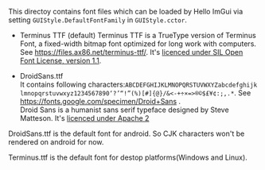 This directoy contains font files which can be loaded by Hello ImGui via setting `GUIStyle.DefaultFontFamily` in `GUIStyle.cctor`.

* Terminus TTF (default) 
  Terminus TTF is a TrueType version of Terminus Font, a fixed-width bitmap font optimized for long work with computers. See https://files.ax86.net/terminus-ttf/. It's [licenced under SIL Open Font License, version 1.1](http://scripts.sil.org/OFL).

* DroidSans.ttf  
  It contains following characters: ​‌`A​‌B​‌C​‌D​‌E​‌F​‌G​‌H​‌I​‌J​‌K​‌L​‌M​‌N​‌O​‌P​‌Q​‌R​‌S​‌T​‌U​‌V​‌W​‌X​‌Y​‌Z​‌a​‌b​‌c​‌d​‌e​‌f​‌g​‌h​‌i​‌j​‌k​‌l​‌m​‌n​‌o​‌p​‌q​‌r​‌s​‌t​‌u​‌v​‌w​‌x​‌y​‌z​‌1​‌2​‌3​‌4​‌5​‌6​‌7​‌8​‌9​‌0​‌‘​‌?​‌’​‌“​‌!​‌”​‌(​‌%​‌)​‌[​‌#​‌]​‌{​‌@​‌}​‌/​‌&​‌<​‌-​‌+​‌÷​‌×​‌=​‌>​‌®​‌©​‌$​‌£​‌¥​‌¢​‌:​‌;​‌,​‌.​‌*`. See https://fonts.google.com/specimen/Droid+Sans .  
  Droid Sans is a humanist sans serif typeface designed by Steve Matteson. It's [licenced under Apache 2](https://github.com/google/fonts/blob/master/apache/droidsans/LICENSE.txt)

DroidSans.ttf is the default font for android. So CJK characters won't be rendered on android for now.

Terminus.ttf is the default font for destop platforms(Windows and Linux).
